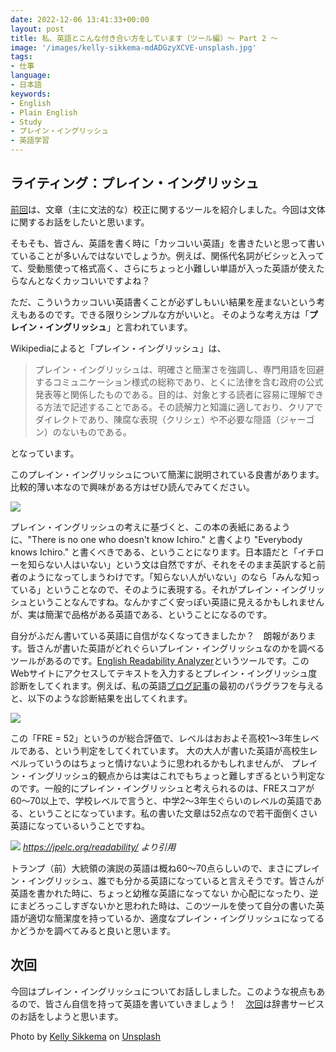 ```yaml
---
date: 2022-12-06 13:41:33+00:00
layout: post
title: 私、英語とこんな付き合い方をしています（ツール編）〜 Part 2 〜
image: '/images/kelly-sikkema-mdADGzyXCVE-unsplash.jpg'
tags:
- 仕事
language:
- 日本語
keywords:
- English
- Plain English
- Study
- プレイン・イングリッシュ
- 英語学習
---
```


## ライティング：プレイン・イングリッシュ


[前回](https://blog.shin.do/2022/12/how-i-work-with-english-with-tools-part1/)は、文章（主に文法的な）校正に関するツールを紹介しました。今回は文体に関するお話をしたいと思います。

そもそも、皆さん、英語を書く時に「カッコいい英語」を書きたいと思って書いていることが多いんではないでしょうか。例えば、関係代名詞がビシッと入ってて、受動態使って格式高く、さらにちょっと小難しい単語が入った英語が使えたらなんとなくカッコいいですよね？

ただ、こういうカッコいい英語書くことが必ずしもいい結果を産まないという考えもあるのです。できる限りシンプルな方がいいと。 そのような考え方は「**プレイン・イングリッシュ**」と言われています。

Wikipediaによると「プレイン・イングリッシュ」は、


<blockquote>プレイン・イングリッシュは、明確さと簡潔さを強調し、専門用語を回避するコミュニケーション様式の総称であり、とくに法律を含む政府の公式発表等と関係したものである。目的は、対象とする読者に容易に理解できる方法で記述することである。その読解力と知識に適しており、クリアでダイレクトであり、陳腐な表現（クリシェ）や不必要な隠語（ジャーゴン）のないものである。</blockquote>


となっています。

このプレイン・イングリッシュについて簡潔に説明されている良書があります。比較的薄い本なので興味がある方はぜひ読んでみてください。

![]({{site.baseurl}}/images/Plain-English-Book-208x300.jpg)

プレイン・イングリッシュの考えに基づくと、この本の表紙にあるように、"There is no one who doesn't know Ichiro." と書くより "Everybody knows Ichiro." と書くべきである、ということになります。日本語だと「イチローを知らない人はいない」という文は自然ですが、それをそのまま英訳すると前者のようになってしまうわけです。「知らない人がいない」のなら「みんな知っている」ということなので、そのように表現する。それがプレイン・イングリッシュということなんですね。なんかすごく安っぽい英語に見えるかもしれませんが、実は簡潔で品格がある英語である、ということになるのです。

自分がふだん書いている英語に自信がなくなってきましたか？　朗報があります。皆さんが書いた英語がどれぐらいプレイン・イングリッシュなのかを調べるツールがあるのです。[English Readability Analyzer](https://jpelc.org/readability/)というツールです。このWebサイトにアクセスしてテキストを入力するとプレイン・イングリッシュ度診断をしてくれます。例えば、私の英語[ブログ記事](https://blog.shin.do/2019/10/overlay-technologies-and-me-en/)の最初のパラグラフを与えると、以下のような診断結果を出してくれます。

![]({{site.baseurl}}/images/My-score-as-plain-English.png)

この「FRE = 52」というのが総合評価で、レベルはおおよそ高校1〜3年生レベルである、という判定をしてくれています。 大の大人が書いた英語が高校生レベルっていうのはちょっと情けないように思われるかもしれませんが、 プレイン・イングリッシュ的観点からは実はこれでもちょっと難しすぎるという判定なのです。一般的にプレイン・イングリッシュと考えられるのは、FREスコアが60〜70以上で、学校レベルで言うと、中学2〜3年生ぐらいのレベルの英語である、ということになっています。私の書いた文章は52点なので若干面倒くさい英語になっているいうことですね。

![]({{site.baseurl}}/images/Simple-English-scores.png)
*https://jpelc.org/readability/ より引用*

トランプ（前）大統領の演説の英語は概ね60〜70点らしいので、まさにプレイン・イングリッシュ、誰でも分かる英語になっていると言えそうです。皆さんが英語を書かれた時に、ちょっと幼稚な英語になってない か心配になったり、逆にまどろっこしすぎないかと思われた時は、このツールを使って自分の書いた英語が適切な簡潔度を持っているか、適度なプレイン・イングリッシュになってるかどうかを調べてみると良いと思います。


## 次回


今回はプレイン・イングリッシュについてお話ししました。このような視点もあるので、皆さん自信を持って英語を書いていきましょう！　[次回](https://blog.shin.do/2022/12/how-i-work-with-english-with-tools-part3/)は辞書サービスのお話をしようと思います。

Photo by [Kelly Sikkema](https://unsplash.com/@kellysikkema?utm_source=unsplash&utm_medium=referral&utm_content=creditCopyText) on [Unsplash](https://unsplash.com/s/photos/simple?utm_source=unsplash&utm_medium=referral&utm_content=creditCopyText)
